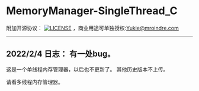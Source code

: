 # MemoryManager-SingleThread_C

附加开源协议：
[![LICENSE](https://img.shields.io/badge/license-Anti%20996-blue.svg)](https://github.com/KagurazakaYukie/996-1.5/blob/master/996%E8%AE%B8%E5%8F%AF%E8%AF%81)
，商业用途可单独授权:Yukie@mroindre.com

--------------------
2022/2/4 日志：
有一处bug。
--------------------

这是一个单线程内存管理器，以后也不更新了。
其他历史版本不上传。

请看多线程内存管理器。

